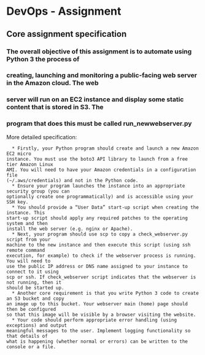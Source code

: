 # DevOps - Assignment

## Core assignment specification

### The overall objective of this assignment is to automate using Python 3 the process of
### creating, launching and monitoring a public-facing web server in the Amazon cloud. The web
### server will run on an EC2 instance and display some static content that is stored in S3. The
### program that does this must be called run_newwebserver.py

More detailed specification:

	  * Firstly, your Python program should create and launch a new Amazon EC2 micro
	instance. You must use the boto3 API library to launch from a free tier Amazon Linux
	AMI. You will need to have your Amazon credentials in a configuration file
	(~/.aws/credentials) and not in the Python code.
	  * Ensure your program launches the instance into an appropriate security group (you can
	optionally create one programmatically) and is accessible using your SSH key.
	  * You should provide a “User Data” start-up script when creating the instance. This
	start-up script should apply any required patches to the operating system and then
	install the web server (e.g. nginx or Apache).
	  * Next, your program should use scp to copy a check_webserver.py script from your
	machine to the new instance and then execute this script (using ssh remote command
	execution, for example) to check if the webserver process is running. You will need to
	use the public IP address or DNS name assigned to your instance to connect to it using
	scp or ssh. If check_webserver script indicates that the webserver is not running, then it
	should be started up.
	  * Another core requirement is that you write Python 3 code to create an S3 bucket and copy
	an image up to this bucket. Your webserver main (home) page should then be configured
	so that this image will be visible by a browser visiting the website.
	  * Your code should perform appropriate error handling (using exceptions) and output
	meaningful messages to the user. Implement logging functionality so that details of
	what is happening (whether normal or errors) can be written to the console or a file.